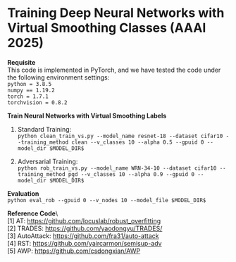 # Training Deep Neural Networks with Virtual Smoothing Classes (AAAI 2025)

**Requisite**\
This code is implemented in PyTorch, and we have tested the code under the following environment settings:\
`python = 3.8.5`\
`numpy == 1.19.2`\
`torch = 1.7.1`\
`torchvision = 0.8.2`

**Train Neural Networks with Virtual Smoothing Labels**
1. Standard Training:  
`python clean_train_vs.py --model_name resnet-18 --dataset cifar10 --training_method clean --v_classes 10 --alpha 0.5 --gpuid 0 --model_dir $MODEL_DIR$`

2. Adversarial Training:  
`python rob_train_vs.py --model_name WRN-34-10 --dataset cifar10 --training_method pgd --v_classes 10 --alpha 0.9 --gpuid 0 --model_dir $MODEL_DIR$`

**Evaluation**    
`python eval_rob --gpuid 0 --v_nodes 10 --model_file $MODEL_DIR$`

**Reference Code**\    
[1] AT: https://github.com/locuslab/robust_overfitting \
[2] TRADES: https://github.com/yaodongyu/TRADES/ \
[3] AutoAttack: https://github.com/fra31/auto-attack \
[4] RST: https://github.com/yaircarmon/semisup-adv \
[5] AWP: https://github.com/csdongxian/AWP




